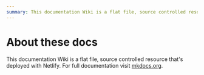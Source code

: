 ```yaml
---
summary: This documentation Wiki is a flat file, source controlled resource that's deployed with Netlify. Basically, it's badass man.
---
```


# About these docs

This documentation Wiki is a flat file, source controlled resource that's deployed with Netlify.
For full documentation visit [mkdocs.org](https://www.mkdocs.org).